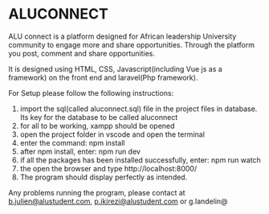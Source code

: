 # ALUCONNECT

ALU connect is a platform designed for African leadership University community to engage more and share opportunities. 
Through the platform you post, comment and share opportunities. 

It is designed using HTML, CSS, Javascript(including Vue js as a framework) on the front end and laravel(Php framework).

For Setup please follow the following instructions:

1. import the sql(called aluconnect.sql) file in the project files in database. Its key for the database to be called aluconnect
2. for all to be working, xampp should be opened
3. open the project folder in vscode and open the terminal
4. enter the command: npm install
5. after npm install, enter: npm run dev
6. if all the packages has been installed successfully, enter: npm run watch
7. the open the browser and type http://localhost:8000/
8. The program should display perfectly as intended.

Any problems running the program, please contact at b.julien@alustudent.com, p.ikirezi@alustudent.com or g.landelin@
